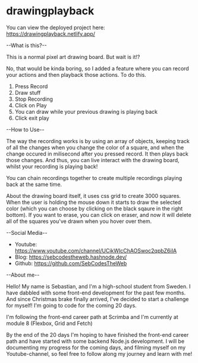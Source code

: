 # drawingplayback
You can view the deployed project here: https://drawingplayback.netlify.app/

--What is this?--

This is a normal pixel art drawing board. But wait is it!?

No, that would be kinda boring, so I added a feature where you can record your actions and then 
playback those actions. To do this. 
1. Press Record
2. Draw stuff
3. Stop Recording
4. Click on Play
5. You can draw while your previous drawing is playing back
6. Click exit play

--How to Use--

The way the recording works is by using an array of objects, keeping track of all the changes when you 
change the color of a square, and when the change occured in milisecond after you pressed record.
It then plays back those changes. And thus, you can live interact with the drawing board, whilst 
your recording is playing back!

You can chain recordings together to create multiple recordings playing back at the same time.

About the drawing board itself, it uses css grid to create 3000 squares. When the user is holding the mouse down it starts to draw
the selected color (which you can choose by clicking on the black sqaure in the right bottom). If you want to erase, you can click on eraser, and now 
it will delete all of the squares you've drawn when you hover over them.

--Social Media--
- Youtube: https://www.youtube.com/channel/UCikWIcChAOSwoc2qpbZ6iIA
- Blog: https://sebcodestheweb.hashnode.dev/
- Github: https://github.com/SebCodesTheWeb

--About me--

Hello! My name is Sebastian, and I'm a high-school student from Sweden. I have dabbled with some front-end development for the past few months. And since Christmas brake finally arrived, I've decided to start a challenge for myself! I'm going to code for the coming 20 days.

I'm following the front-end career path at Scrimba and I'm currently at module 8 (Flexbox, Grid and Fetch)

By the end of the 20 days I'm hoping to have finished the front-end career path and have started with some backend Node.js development. I will be documenting my progress for the coming days, and filming myself on my Youtube-channel, so feel free to follow along my journey and learn with me!
